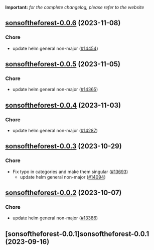 **Important:**
*for the complete changelog, please refer to the website*




## [sonsoftheforest-0.0.6](https://github.com/truecharts/charts/compare/sonsoftheforest-0.0.5...sonsoftheforest-0.0.6) (2023-11-08)

### Chore

- update helm general non-major ([#14454](https://github.com/truecharts/charts/issues/14454))
  
  


## [sonsoftheforest-0.0.5](https://github.com/truecharts/charts/compare/sonsoftheforest-0.0.4...sonsoftheforest-0.0.5) (2023-11-05)

### Chore

- update helm general non-major ([#14365](https://github.com/truecharts/charts/issues/14365))
  
  


## [sonsoftheforest-0.0.4](https://github.com/truecharts/charts/compare/sonsoftheforest-0.0.3...sonsoftheforest-0.0.4) (2023-11-03)

### Chore

- update helm general non-major ([#14287](https://github.com/truecharts/charts/issues/14287))
  
  


## [sonsoftheforest-0.0.3](https://github.com/truecharts/charts/compare/sonsoftheforest-0.0.2...sonsoftheforest-0.0.3) (2023-10-29)

### Chore

- Fix typo in categories and make them singular ([#13693](https://github.com/truecharts/charts/issues/13693))
  - update helm general non-major ([#14094](https://github.com/truecharts/charts/issues/14094))
  
  


## [sonsoftheforest-0.0.2](https://github.com/truecharts/charts/compare/sonsoftheforest-0.0.1...sonsoftheforest-0.0.2) (2023-10-07)

### Chore

- update helm general non-major ([#13386](https://github.com/truecharts/charts/issues/13386))
  
  


## [sonsoftheforest-0.0.1]sonsoftheforest-0.0.1 (2023-09-16)

